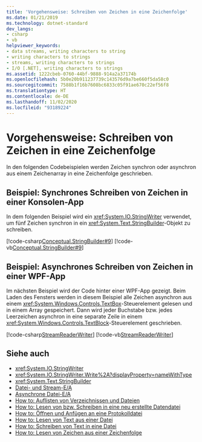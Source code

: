 ```yaml
---
title: 'Vorgehensweise: Schreiben von Zeichen in eine Zeichenfolge'
ms.date: 01/21/2019
ms.technology: dotnet-standard
dev_langs:
- csharp
- vb
helpviewer_keywords:
- data streams, writing characters to string
- writing characters to strings
- streams, writing characters to strings
- I/O [.NET], writing characters to strings
ms.assetid: 1222cbeb-0760-44bf-9888-914a2a37174b
ms.openlocfilehash: 5b0e20b911237739c143576d9a7be660f5da58c0
ms.sourcegitcommit: 7588b1f16b7608bc6833c05f91ae670c22ef56f8
ms.translationtype: HT
ms.contentlocale: de-DE
ms.lasthandoff: 11/02/2020
ms.locfileid: "93189224"
---
```

# <a name="how-to-write-characters-to-a-string"></a>Vorgehensweise: Schreiben von Zeichen in eine Zeichenfolge

In den folgenden Codebeispielen werden Zeichen synchron oder asynchron aus einem Zeichenarray in eine Zeichenfolge geschrieben.  
  
## <a name="example-write-characters-synchronously-in-a-console-app"></a>Beispiel: Synchrones Schreiben von Zeichen in einer Konsolen-App  
 In dem folgenden Beispiel wird ein <xref:System.IO.StringWriter> verwendet, um fünf Zeichen synchron in ein <xref:System.Text.StringBuilder>-Objekt zu schreiben.
  
 [!code-csharp[Conceptual.StringBuilder#9](../../../samples/snippets/csharp/VS_Snippets_CLR/Conceptual.StringBuilder/cs/example2.cs#9)]
 [!code-vb[Conceptual.StringBuilder#9](../../../samples/snippets/visualbasic/VS_Snippets_CLR/Conceptual.StringBuilder/vb/example2.vb#9)]  
  
## <a name="example-write-characters-asynchronously-in-a-wpf-app"></a>Beispiel: Asynchrones Schreiben von Zeichen in einer WPF-App
 Im nächsten Beispiel wird der Code hinter einer WPF-App gezeigt. Beim Laden des Fensters werden in diesem Beispiel alle Zeichen asynchron aus einem <xref:System.Windows.Controls.TextBox>-Steuerelement gelesen und in einem Array gespeichert. Dann wird jeder Buchstabe bzw. jedes Leerzeichen asynchron in eine separate Zeile in einem <xref:System.Windows.Controls.TextBlock>-Steuerelement geschrieben.  
  
 [!code-csharp[StreamReaderWriter](../../../samples/snippets/csharp/VS_Snippets_Wpf/StringReaderWriter/MainWindow.xaml.cs)]
 [!code-vb[StreamReaderWriter](../../../samples/snippets/visualbasic/VS_Snippets_Wpf/StringReaderWriter/MainWindow.xaml.vb)]  
  
## <a name="see-also"></a>Siehe auch

- <xref:System.IO.StringWriter>  
- <xref:System.IO.StringWriter.Write%2A?displayProperty=nameWithType>  
- <xref:System.Text.StringBuilder>  
- [Datei- und Stream-E/A](index.md)  
- [Asynchrone Datei-E/A](asynchronous-file-i-o.md)  
- [How to: Auflisten von Verzeichnissen und Dateien](how-to-enumerate-directories-and-files.md)  
- [How to: Lesen von bzw. Schreiben in eine neu erstellte Datendatei](how-to-read-and-write-to-a-newly-created-data-file.md)  
- [How to: Öffnen und Anfügen an eine Protokolldatei](how-to-open-and-append-to-a-log-file.md)  
- [How to: Lesen von Text aus einer Datei](how-to-read-text-from-a-file.md)  
- [How to: Schreiben von Text in eine Datei](how-to-write-text-to-a-file.md)  
- [How to: Lesen von Zeichen aus einer Zeichenfolge](how-to-read-characters-from-a-string.md)
